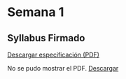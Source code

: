 # Semana 1


## Syllabus Firmado


[Descargar especificación (PDF)](Recursos2/Syllabus.pdf)

<object data="Recursos2/Syllabus.pdf" type="application/pdf" width="100%" height="600">
    <p>No se pudo mostrar el PDF. <a href="Recursos2/Syllabus.pdf">Descargar</a></p>
</object>
